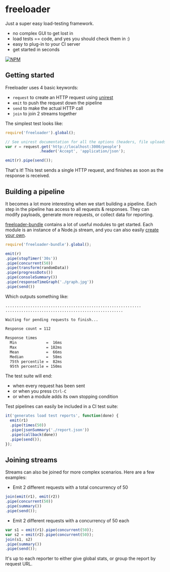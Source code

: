 # freeloader

Just a super easy load-testing framework.

- no complex GUI to get lost in
- load tests == code, and yes you should check them in :)
- easy to plug-in to your CI server
- get started in seconds

[![NPM](https://nodei.co/npm/freeloader.svg)](http://www.npmjs.org/package/freeloader)

## Getting started

Freeloader uses 4 basic keywords:

- `request` to create an HTTP request using [unirest](https://github.com/mashape/unirest-nodejs)
- `emit` to push the request down the pipeline
- `send` to make the actual HTTP call
- `join` to join 2 streams together

The simplest test looks like:

```js
require('freeloader').global();

// See unirest documentation for all the options (headers, file uploads...)
var r = request.get('http://localhost:3000/people')
               .header('Accept', 'application/json');

emit(r).pipe(send());
```

That's it! This test sends a single HTTP request, and finishes as soon as the response is received.

## Building a pipeline

It becomes a lot more interesting when we start building a pipeline. Each step in the pipeline has access to all requests & responses. They can modify payloads, generate more requests, or collect data for reporting.

[freeloader-bundle](http://github.com/rprieto/freeloader-bundle) contains a lot of useful modules to get started. Each module is an instance of a Node.js stream, and you can also easily [create your own](https://github.com/rprieto/freeloader-stream).

```js
require('freeloader-bundle').global();

emit(r)
.pipe(stopTimer('30s'))
.pipe(concurrent(50))
.pipe(transform(randomData))
.pipe(progressDots())
.pipe(consoleSummary())
.pipe(responseTimeGraph('./graph.jpg'))
.pipe(send())
```

Which outputs something like:

```bash
............................................................
....................................................

Waiting for pending requests to finish...

Response count = 112

Response times
  Min             =  16ms
  Max             = 182ms
  Mean            =  66ms
  Median          =  58ms
  75th percentile =  82ms
  95th percentile = 150ms
```

The test suite will end:

- when every request has been sent
- or when you press `Ctrl-C`
- or when a module adds its own stopping condition

Test pipelines can easily be included in a CI test suite:

```js
it('generates load test reports', function(done) {
  emit(r1)
  .pipe(times(50))
  .pipe(jsonSummary('./report.json'))
  .pipe(callback(done))
  .pipe(send());
});
```

## Joining streams

Streams can also be joined for more complex scenarios. Here are a few examples:

- Emit 2 different requests with a total concurrency of 50

```js
join(emit(r1), emit(r2))
.pipe(concurrent(50))
.pipe(summary())
.pipe(send());
```

- Emit 2 different requests with a concurrency of 50 each

```js
var s1 = emit(r1).pipe(concurrent(50));
var s2 = emit(r2).pipe(concurrent(50));
join(s1, s2)
.pipe(summary())
.pipe(send());
```

It's up to each reporter to either give global stats, or group the report by request URL.
